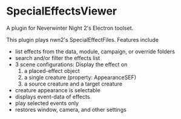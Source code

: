 # SpecialEffectsViewer

A plugin for Neverwinter Night 2's Electron toolset.

This plugin plays nwn2's SpecialEffectFiles. Features include
* list effects from the data, module, campaign, or override folders
* search and/or filter the effects list
* 3 scene configurations: Display the effect on
  1. a placed-effect object
  2. a single creature (property: AppearanceSEF)
  3. a source creature and a target creature
* creature appearance is selectable
* displays event-data of effects
* play selected events only
* restores window, camera, and other settings